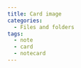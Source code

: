 ```yaml
---
title: Card image
categories:
  - Files and folders
tags:
  - note
  - card
  - notecard
---
```

